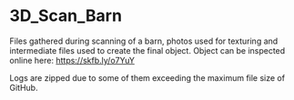 # 3D_Scan_Barn

Files gathered during scanning of a barn, photos used for texturing and intermediate files used to create the final object. Object can be inspected online here: https://skfb.ly/o7YuY

Logs are zipped due to some of them exceeding the maximum file size of GitHub.
